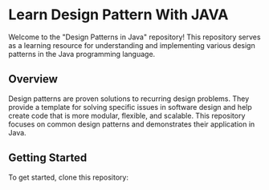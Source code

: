 # Learn Design Pattern With JAVA
Welcome to the "Design Patterns in Java" repository! This repository serves as a learning resource for understanding and implementing various design patterns in the Java programming language. 
## Overview
Design patterns are proven solutions to recurring design problems. They provide a template for solving specific issues in software design and help create code that is more modular, flexible, and scalable. This repository focuses on common design patterns and demonstrates their application in Java. 
## Getting Started
To get started, clone this repository: 
```bash git clone https://github.com/itiwarishubham/design-pattern.git